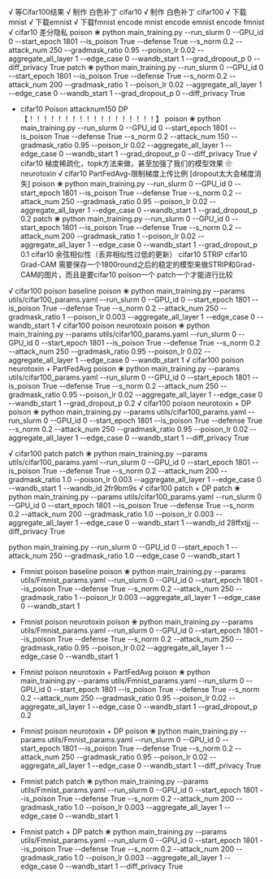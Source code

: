 √ 等Cifar100结果
√ 制作 白色补丁 cifar10
√ 制作 白色补丁 cifar100
√ 下载mnist
√ 下载emnist
√ 下载fmnist
encode mnist
encode emnist
encode fmnist
√ cifar10 差分隐私
    poison ❀ python main_training.py --run_slurm 0 --GPU_id 0  --start_epoch 1801 --is_poison True --defense True --s_norm 0.2 --attack_num 250 --gradmask_ratio 0.95 --poison_lr 0.02 --aggregate_all_layer 1 --edge_case 0 --wandb_start 1 --grad_dropout_p 0 --diff_privacy True
    patch ❀ python main_training.py --run_slurm 0 --GPU_id 0  --start_epoch 1801 --is_poison True --defense True --s_norm 0.2 --attack_num 200 --gradmask_ratio 1 --poison_lr 0.02 --aggregate_all_layer 1 --edge_case 0 --wandb_start 1 --grad_dropout_p 0 --diff_privacy True
- cifar10 Poison attacknum150 DP【！！！！！！！！！！！！！！！！！！】
    poison ❀ python main_training.py --run_slurm 0 --GPU_id 0  --start_epoch 1801 --is_poison True --defense True --s_norm 0.2 --attack_num 150 --gradmask_ratio 0.95 --poison_lr 0.02 --aggregate_all_layer 1 --edge_case 0 --wandb_start 1 --grad_dropout_p 0 --diff_privacy True
√ cifar10 梯度稀疏化，topk方法来做，甚至加强了我们的模型效果
    ❀ neurotoxin
√ cifar10 PartFedAvg-限制梯度上传比例 [dropout太大会梯度消失]
    poison ❀ python main_training.py --run_slurm 0 --GPU_id 0  --start_epoch 1801 --is_poison True --defense True --s_norm 0.2 --attack_num 250 --gradmask_ratio 0.95 --poison_lr 0.02 --aggregate_all_layer 1 --edge_case 0 --wandb_start 1 --grad_dropout_p 0.2
    patch ❀ python main_training.py --run_slurm 0 --GPU_id 0  --start_epoch 1801 --is_poison True --defense True --s_norm 0.2 --attack_num 200 --gradmask_ratio 1 --poison_lr 0.02 --aggregate_all_layer 1 --edge_case 0 --wandb_start 1 --grad_dropout_p 0.1
cifar10 余弦相似性（丢弃相似性过低的更新）
cifar10 STRIP
cifar10 Grad-CAM
需要保存一个1800round之后的稳定的模型来做STRIP和Grad-CAM的图片，而且是要cifar10 poison一个 patch一个才能进行比较


√ cifar100 poison baseline
    poison ❀ python main_training.py  --params utils/cifar100_params.yaml --run_slurm 0 --GPU_id 0  --start_epoch 1801 --is_poison True --defense True --s_norm 0.2 --attack_num 250 --gradmask_ratio 1 --poison_lr 0.003 --aggregate_all_layer 1 --edge_case 0 --wandb_start 1
√ cifar100 poison neurotoxin
    poison ❀ python main_training.py  --params utils/cifar100_params.yaml --run_slurm 0 --GPU_id 0  --start_epoch 1801 --is_poison True --defense True --s_norm 0.2 --attack_num 250 --gradmask_ratio 0.95 --poison_lr 0.02 --aggregate_all_layer 1 --edge_case 0 --wandb_start 1
√ cifar100 poison neurotoxin + PartFedAvg
    poison ❀ python main_training.py  --params utils/cifar100_params.yaml --run_slurm 0 --GPU_id 0  --start_epoch 1801 --is_poison True --defense True --s_norm 0.2 --attack_num 250 --gradmask_ratio 0.95 --poison_lr 0.02 --aggregate_all_layer 1 --edge_case 0 --wandb_start 1 --grad_dropout_p 0.2
√ cifar100 poison neurotoxin + DP
    poison ❀ python main_training.py  --params utils/cifar100_params.yaml --run_slurm 0 --GPU_id 0  --start_epoch 1801 --is_poison True --defense True --s_norm 0.2 --attack_num 250 --gradmask_ratio 0.95 --poison_lr 0.02 --aggregate_all_layer 1 --edge_case 0 --wandb_start 1 --diff_privacy True

√ cifar100 patch
    patch ❀ python main_training.py  --params utils/cifar100_params.yaml --run_slurm 0 --GPU_id 0  --start_epoch 1801 --is_poison True --defense True --s_norm 0.2 --attack_num 200 --gradmask_ratio 1.0 --poison_lr 0.003 --aggregate_all_layer 1 --edge_case 0 --wandb_start 1 --wandb_id 2fr9bm9s
√ cifar100 patch + DP
    patch ❀ python main_training.py  --params utils/cifar100_params.yaml --run_slurm 0 --GPU_id 0  --start_epoch 1801 --is_poison True --defense True --s_norm 0.2 --attack_num 200 --gradmask_ratio 1.0 --poison_lr 0.003 --aggregate_all_layer 1 --edge_case 0 --wandb_start 1 --wandb_id 28ffxtjj --diff_privacy True

python main_training.py --run_slurm 0 --GPU_id 0  --start_epoch 1 --attack_num 250 --gradmask_ratio 1.0 --edge_case 0 --wandb_start 1

- Fmnist poison baseline
    poison ❀ python main_training.py  --params utils/Fmnist_params.yaml --run_slurm 0 --GPU_id 0  --start_epoch 1801 --is_poison True --defense True --s_norm 0.2 --attack_num 250 --gradmask_ratio 1 --poison_lr 0.003 --aggregate_all_layer 1 --edge_case 0 --wandb_start 1
- Fmnist poison neurotoxin
    poison ❀ python main_training.py  --params utils/Fmnist_params.yaml --run_slurm 0 --GPU_id 0  --start_epoch 1801 --is_poison True --defense True --s_norm 0.2 --attack_num 250 --gradmask_ratio 0.95 --poison_lr 0.02 --aggregate_all_layer 1 --edge_case 0 --wandb_start 1
- Fmnist poison neurotoxin + PartFedAvg
    poison ❀ python main_training.py  --params utils/Fmnist_params.yaml --run_slurm 0 --GPU_id 0  --start_epoch 1801 --is_poison True --defense True --s_norm 0.2 --attack_num 250 --gradmask_ratio 0.95 --poison_lr 0.02 --aggregate_all_layer 1 --edge_case 0 --wandb_start 1 --grad_dropout_p 0.2
- Fmnist poison neurotoxin + DP
    poison ❀ python main_training.py  --params utils/Fmnist_params.yaml --run_slurm 0 --GPU_id 0  --start_epoch 1801 --is_poison True --defense True --s_norm 0.2 --attack_num 250 --gradmask_ratio 0.95 --poison_lr 0.02 --aggregate_all_layer 1 --edge_case 0 --wandb_start 1 --diff_privacy True

- Fmnist patch
    patch ❀ python main_training.py  --params utils/Fmnist_params.yaml --run_slurm 0 --GPU_id 0  --start_epoch 1801 --is_poison True --defense True --s_norm 0.2 --attack_num 200 --gradmask_ratio 1.0 --poison_lr 0.003 --aggregate_all_layer 1 --edge_case 0 --wandb_start 1
- Fmnist patch + DP
    patch ❀ python main_training.py  --params utils/Fmnist_params.yaml --run_slurm 0 --GPU_id 0  --start_epoch 1801 --is_poison True --defense True --s_norm 0.2 --attack_num 200 --gradmask_ratio 1.0 --poison_lr 0.003 --aggregate_all_layer 1 --edge_case 0 --wandb_start 1 --diff_privacy True
    